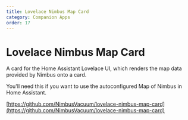 ```yaml
---
title: Lovelace Nimbus Map Card
category: Companion Apps
order: 17
---
```

# Lovelace Nimbus Map Card

A card for the Home Assistant Lovelace UI, which renders the map data provided by Nimbus onto a card.<br/>

You'll need this if you want to use the autoconfigured Map of Nimbus in Home Assistant.

[https://github.com/NimbusVacuum/lovelace-nimbus-map-card](https://github.com/NimbusVacuum/lovelace-nimbus-map-card)
